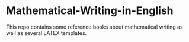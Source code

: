 # Mathematical-Writing-in-English

This repo contains some reference books about mathematical writing as well as several LATEX templates.
